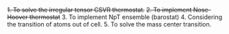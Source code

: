 ~~1. To solve the irregular tensor CSVR thermostat.~~
~~2. To implement Nose-Hoover thermostat~~
3. To implement NpT ensemble (barostat)
4. Considering the transition of atoms out of cell.
5. To solve the mass center transition.